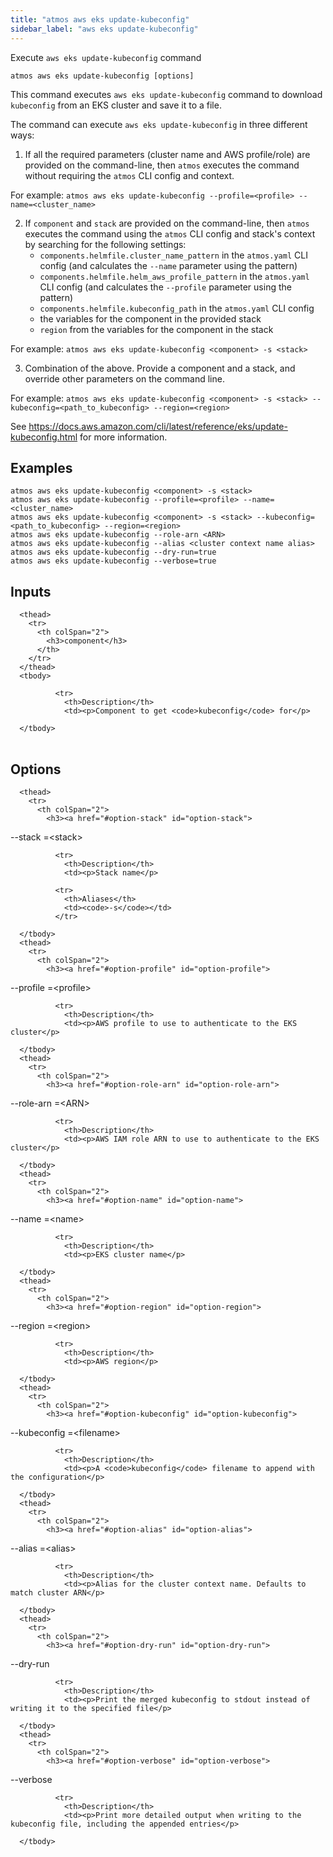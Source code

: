 ```yaml
---
title: "atmos aws eks update-kubeconfig"
sidebar_label: "aws eks update-kubeconfig"
---
```


Execute `aws eks update-kubeconfig` command

```shell
atmos aws eks update-kubeconfig [options]
```

This command executes `aws eks update-kubeconfig` command to download `kubeconfig` from an EKS cluster and save it to a file.

The command can execute `aws eks update-kubeconfig` in three different ways:

1. If all the required parameters (cluster name and AWS profile/role) are provided on the command-line, then `atmos` executes the command without requiring the `atmos` CLI config and context.

  For example: `atmos aws eks update-kubeconfig --profile=<profile> --name=<cluster_name>`

2. If `component` and `stack` are provided on the command-line, then `atmos` executes the command using the `atmos` CLI config and stack's context by searching for the following settings:
   - `components.helmfile.cluster_name_pattern` in the `atmos.yaml` CLI config (and calculates the `--name` parameter using the pattern)
   - `components.helmfile.helm_aws_profile_pattern` in the `atmos.yaml` CLI config (and calculates the `--profile` parameter using the pattern)
   - `components.helmfile.kubeconfig_path` in the `atmos.yaml` CLI config
   - the variables for the component in the provided stack
   - `region` from the variables for the component in the stack

  For example: `atmos aws eks update-kubeconfig <component> -s <stack>`

3. Combination of the above. Provide a component and a stack, and override other parameters on the command line.

  For example: `atmos aws eks update-kubeconfig <component> -s <stack> --kubeconfig=<path_to_kubeconfig> --region=<region>`

See https://docs.aws.amazon.com/cli/latest/reference/eks/update-kubeconfig.html for more information.
## Examples

```shell
atmos aws eks update-kubeconfig <component> -s <stack>
atmos aws eks update-kubeconfig --profile=<profile> --name=<cluster_name>
atmos aws eks update-kubeconfig <component> -s <stack> --kubeconfig=<path_to_kubeconfig> --region=<region>
atmos aws eks update-kubeconfig --role-arn <ARN>
atmos aws eks update-kubeconfig --alias <cluster context name alias>
atmos aws eks update-kubeconfig --dry-run=true
atmos aws eks update-kubeconfig --verbose=true
```

## Inputs


<table className="reference-table">
  
      <thead>
        <tr>
          <th colSpan="2">
            <h3>component</h3>
          </th>
        </tr>
      </thead>
      <tbody>
        
              <tr>
                <th>Description</th>
                <td><p>Component to get <code>kubeconfig</code> for</p>
</td>
              </tr>
            
      </tbody>
</table>



## Options


<table className="reference-table">
  
      <thead>
        <tr>
          <th colSpan="2">
            <h3><a href="#option-stack" id="option-stack">
  --stack
  <span class="option-spec"> =&lt;stack&gt;</span>
</a></h3>
          </th>
        </tr>
      </thead>
      <tbody>
        
              <tr>
                <th>Description</th>
                <td><p>Stack name</p>
</td>
              </tr>
             
              <tr>
                <th>Aliases</th>
                <td><code>-s</code></td>
              </tr>
             
      </tbody>
      <thead>
        <tr>
          <th colSpan="2">
            <h3><a href="#option-profile" id="option-profile">
  --profile
  <span class="option-spec"> =&lt;profile&gt;</span>
</a></h3>
          </th>
        </tr>
      </thead>
      <tbody>
        
              <tr>
                <th>Description</th>
                <td><p>AWS profile to use to authenticate to the EKS cluster</p>
</td>
              </tr>
              
      </tbody>
      <thead>
        <tr>
          <th colSpan="2">
            <h3><a href="#option-role-arn" id="option-role-arn">
  --role-arn
  <span class="option-spec"> =&lt;ARN&gt;</span>
</a></h3>
          </th>
        </tr>
      </thead>
      <tbody>
        
              <tr>
                <th>Description</th>
                <td><p>AWS IAM role ARN to use to authenticate to the EKS cluster</p>
</td>
              </tr>
              
      </tbody>
      <thead>
        <tr>
          <th colSpan="2">
            <h3><a href="#option-name" id="option-name">
  --name
  <span class="option-spec"> =&lt;name&gt;</span>
</a></h3>
          </th>
        </tr>
      </thead>
      <tbody>
        
              <tr>
                <th>Description</th>
                <td><p>EKS cluster name</p>
</td>
              </tr>
              
      </tbody>
      <thead>
        <tr>
          <th colSpan="2">
            <h3><a href="#option-region" id="option-region">
  --region
  <span class="option-spec"> =&lt;region&gt;</span>
</a></h3>
          </th>
        </tr>
      </thead>
      <tbody>
        
              <tr>
                <th>Description</th>
                <td><p>AWS region</p>
</td>
              </tr>
              
      </tbody>
      <thead>
        <tr>
          <th colSpan="2">
            <h3><a href="#option-kubeconfig" id="option-kubeconfig">
  --kubeconfig
  <span class="option-spec"> =&lt;filename&gt;</span>
</a></h3>
          </th>
        </tr>
      </thead>
      <tbody>
        
              <tr>
                <th>Description</th>
                <td><p>A <code>kubeconfig</code> filename to append with the configuration</p>
</td>
              </tr>
              
      </tbody>
      <thead>
        <tr>
          <th colSpan="2">
            <h3><a href="#option-alias" id="option-alias">
  --alias
  <span class="option-spec"> =&lt;alias&gt;</span>
</a></h3>
          </th>
        </tr>
      </thead>
      <tbody>
        
              <tr>
                <th>Description</th>
                <td><p>Alias for the cluster context name. Defaults to match cluster ARN</p>
</td>
              </tr>
              
      </tbody>
      <thead>
        <tr>
          <th colSpan="2">
            <h3><a href="#option-dry-run" id="option-dry-run">
  --dry-run
  
</a></h3>
          </th>
        </tr>
      </thead>
      <tbody>
        
              <tr>
                <th>Description</th>
                <td><p>Print the merged kubeconfig to stdout instead of writing it to the specified file</p>
</td>
              </tr>
              
      </tbody>
      <thead>
        <tr>
          <th colSpan="2">
            <h3><a href="#option-verbose" id="option-verbose">
  --verbose
  
</a></h3>
          </th>
        </tr>
      </thead>
      <tbody>
        
              <tr>
                <th>Description</th>
                <td><p>Print more detailed output when writing to the kubeconfig file, including the appended entries</p>
</td>
              </tr>
              
      </tbody>
</table>


